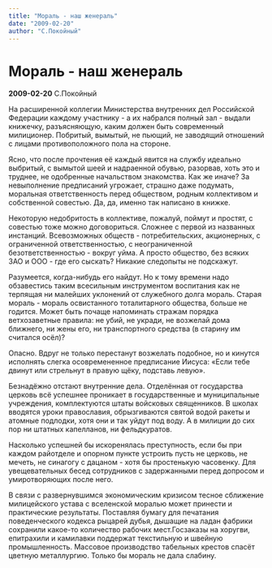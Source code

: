 ```yaml
---
title: "Мораль - наш женераль"
date: "2009-02-20"
author: "С.Покойный"
---
```


# Мораль - наш женераль

**2009-02-20** С.Покойный

На расширенной коллегии Министерства внутренних дел Российской Федерации каждому участнику - а их набрался полный зал - выдали книжечку, разъясняющую, каким должен быть современный милиционер. Побритый, вымытый, не пьющий, не заводящий отношений с лицами противоположного пола на стороне.

Ясно, что после прочтения её каждый явится на службу идеально выбритый, с вымытой шеей и надраенной обувью, разорвав, хоть это и труднее, не одобренные начальством знакомства. Как же иначе? За невыполнение предписаний угрожает, страшно даже подумать, моральная ответственность перед обществом, родным коллективом и собственной совестью. Да, да, именно так написано в книжке.

Некоторую недобритость в коллективе, пожалуй, поймут и простят, с совестью тоже можно договориться. Сложнее с первой из названных инстанций. Всевозможных обществ - потребительских, акционерных, с ограниченной ответственностью, с неограниченной безответственностью - вокруг уйма. А просто общество, без всяких ЗАО и ООО - где его сыскать? Никакие следопыты не подскажут.

Разумеется, когда-нибудь его найдут. Но к тому времени надо обзавестись таким всесильным инструментом воспитания как не терпящая ни малейших уклонений от служебного долга мораль. Старая мораль - мораль освистанного тоталитарного общества, больше не годится. Может быть почаще напоминать стражам порядка ветхозаветные правила: не убий, не укради, не возжелай дома ближнего, ни жены его, ни транспортного средства (в старину им считался осёл)?

Опасно. Вдруг не только перестанут возжелать подобное, но и кинутся исполнять слегка осовремененное предписание Иисуса: «Если тебе двинут или стрельнут в правую щёку, подставь левую».

Безнадёжно отстают внутренние дела. Отделённая от государства церковь всё успешнее проникает в государственные и муниципальные учреждения, комплектуются штаты войсковых священников. В школах вводятся уроки православия, обрызгиваются святой водой ракеты и атомные подлодки, хотя они и так уйдут под воду. А в милиции до сих пор ни штатных капелланов, ни фельдкуратов.

Насколько успешней бы искоренялась преступность, если бы при каждом райотделе и опорном пункте устроить пусть не церковь, не мечеть, не синагогу с дацаном - хотя бы простенькую часовенку. Для увещевательных бесед сотрудников с задержанными перед допросом и умиротворяющих после него.

В связи с развернувшимся экономическим кризисом тесное сближение милицейского устава с вселенской моралью может принести и практические результаты. Поставляя бумагу для печатания поведенческого кодекса рыцарей дубья, дышащие на ладан фабрики сохранили какое-то количество рабочих мест.Госзаказы на хоругви, епитрахили и камилавки поддержат текстильную и швейную промышленность. Массовое производство табельных крестов спасёт цветную металлургию. Только бы мораль не дала слабину.